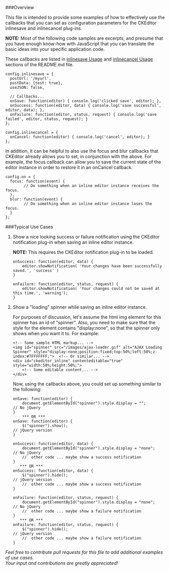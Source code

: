 ###Overview

This file is intended to provide some examples of how to effectively use the callbacks that you can set as configuration parameters for the CKEditor inlinesave and inlinecancel plug-ins.

**NOTE:** Most of the following code samples are excerpts, and presume that you have enough know-how with JavaScript that you can translate the basic ideas into your specific application code.

These callbacks are listed in [inlinesave Usage](https://github.com/tyleryasaka/inlinesave#inlinesave) and [inlinecancel Usage](https://github.com/tyleryasaka/inlinesave#usage-1) sections of the README.md file.

    config.inlinesave = {
      postUrl: '/myurl',
      postData: {test: true},
      useJSON: false,
      
      // Callbacks...
      onSave: function(editor) { console.log('clicked save', editor); },                                   
      onSuccess: function(editor, data) { console.log('save successful', editor, data); },                 
      onFailure: function(editor, status, request) { console.log('save failed', editor, status, request); }
    };

    config.inlinecancel = {
      onCancel: function(editor) { console.log('cancel', editor); }
    };

In addition, it can be helpful to also use the focus and blur callbacks that CKEditor already allows you to set, in conjunction with the above.  For example, the focus callback can allow you to save the current state of the editor instance in order to restore it in an onCancel callback.

    config.on = {
      focus: function(event) {
    		// Do something when an inline editor instance receives the focus.
      },
      blur: function(event) {
    		// Do something when an inline editor instance loses the focus.  
      }
    };


###Typical Use Cases

1. Show a nice looking success or failure notification using the CKEditor notification plug-in when saving an inline editor instance.

    **NOTE:**  This requires the CKEditor notification plug-in to be loaded.

    ```
    onSuccess: function(editor, data) { 
        editor.showNotification( 'Your changes have been successfully saved.', 'success' )
    }
    
    onFailure: function(editor, status, request) {
        editor.showNotification( 'Your changes could not be saved at this time.', 'warning');
    }
    ```


2. Show a "loading" spinner while saving an inline editor instance.

    For purposes of discussion, let's assume the html img element for this spinner has an id of "spinner".  Also, you need to make sure that the style for the element contains "display:none", so that the spinner only shows when you want it to.  For example:

    ```
    <!-- Some sample HTML markup... -->
    <img id="spinner" src="/images/ajax-loader.gif" alt="AJAX Loading Spinner" style="display:none;position:fixed;top:50%;left:50%;z-index:#7FFFFFFF;">  <!-- Or similar... -->
    <div id="ckeditor_inline" contenteditable="true" style="width:50%;height:50%;">
        <!-- Some editable content... -->
    </div>
    ```

    Now, using the callbacks above, you could set up something similar to the following:
    ```
    onSave: function(editor) { 
        document.getElementById("spinner").style.display = "";    	    // No jQuery
    }
        *** OR ***
    onSave: function(editor) { 
        $("spinner").show();    								    	// jQuery version
    }

    onSuccess: function(editor, data) {
    	document.getElementById("spinner").style.display = "none";		// No jQuery
    	//  other code ... maybe show a success notification
    }
       *** OR ***
    onSuccess: function(editor, data) {
    	$("spinner").hide(); 											// jQuery version
    	//  other code ... maybe show a success notification
    }
    
    onFailure: function(editor, status, request) {
    	document.getElementById("spinner").style.display = "none";		// No jQuery
    	//  other code ... maybe show a failure notification
    }
       *** OR ***
    onFailure: function(editor, status, request) {
    	$("spinner").hide(); 											// jQuery version
    	//  other code ... maybe show a failure notification
    }
    ```
*Feel free to contribute pull requests for this file to add additional examples of use cases.  
Your input and contributions are greatly appreciated!*
